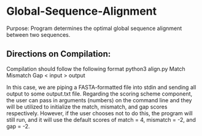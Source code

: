 # Global-Sequence-Alignment
Purpose: Program determines the optimal global sequence alignment between two sequences. 

## Directions on Compilation:
Compilation should follow the following format
python3 align.py Match Mismatch Gap < input > output

In this case, we are piping a FASTA-formatted file into stdin and sending
all output to some output.txt file. Regarding the scoring scheme component,
the user can pass in arguments (numbers) on the command line and they will
be utilized to initialize the match, mismatch, and gap scores 
respectively. However, if the user chooses not to do this, the program will
still run, and it will use the default scores of match = 4, mismatch = -2,
and gap = -2. 
